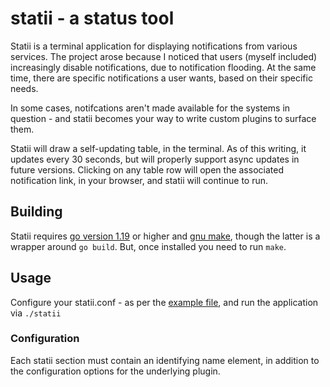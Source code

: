 # statii - a status tool

Statii is a terminal application for displaying notifications from various services. The project arose because I noticed that users (myself included) increasingly disable notifications, due to notification flooding. At the same time, there are specific notifications a user wants, based on their specific needs. 

In some cases, notifcations aren't made available for the systems in question - and statii becomes your way to write custom plugins to surface them.

Statii will draw a self-updating table, in the terminal. As of this writing, it updates every 30 seconds, but will properly support async updates in future versions. Clicking on any table row will open the associated notification link, in your browser, and statii will continue to run.

## Building

Statii requires [go version 1.19](https://go.dev/) or higher and [gnu make](https://www.gnu.org/software/make/), though the latter is a wrapper around ```go build```. But, once installed you need to run ```make```.

## Usage

Configure your statii.conf - as per the [example file](statii.conf.example), and run the application via ```./statii```

### Configuration

Each statii section must contain an identifying name element, in addition to the configuration options for the underlying plugin.
